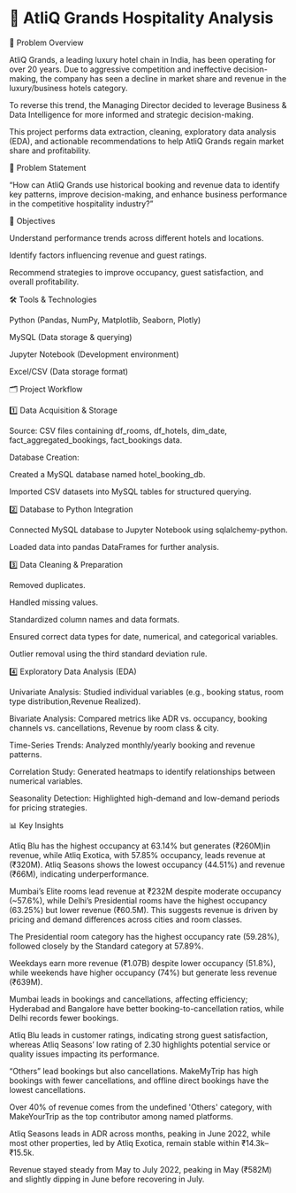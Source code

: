 # 🏨 AtliQ Grands Hospitality Analysis

📌 Problem Overview

AtliQ Grands, a leading luxury hotel chain in India, has been operating for over 20 years. Due to aggressive competition and ineffective decision-making, the company has seen a decline in market share and revenue in the luxury/business hotels category.

To reverse this trend, the Managing Director decided to leverage Business & Data Intelligence for more informed and strategic decision-making.

This project performs data extraction, cleaning, exploratory data analysis (EDA), and actionable recommendations to help AtliQ Grands regain market share and profitability.

🎯 Problem Statement

“How can AtliQ Grands use historical booking and revenue data to identify key patterns, improve decision-making, and enhance business performance in the competitive hospitality industry?”

🎯 Objectives

Understand performance trends across different hotels and locations.

Identify factors influencing revenue and guest ratings.

Recommend strategies to improve occupancy, guest satisfaction, and overall profitability.

🛠️ Tools & Technologies

Python (Pandas, NumPy, Matplotlib, Seaborn, Plotly)

MySQL (Data storage & querying)

Jupyter Notebook (Development environment)

Excel/CSV (Data storage format)

🗂 Project Workflow

1️⃣ Data Acquisition & Storage

Source: CSV files containing df_rooms, df_hotels, dim_date, fact_aggregated_bookings, fact_bookings data.

Database Creation:

Created a MySQL database named hotel_booking_db.

Imported CSV datasets into MySQL tables for structured querying.

2️⃣ Database to Python Integration

Connected MySQL database to Jupyter Notebook using sqlalchemy-python.

Loaded data into pandas DataFrames for further analysis.

3️⃣ Data Cleaning & Preparation

Removed duplicates.

Handled missing values.

Standardized column names and data formats.

Ensured correct data types for date, numerical, and categorical variables.

Outlier removal using the third standard deviation rule.

4️⃣ Exploratory Data Analysis (EDA)

Univariate Analysis: Studied individual variables (e.g., booking status, room type distribution,Revenue Realized).

Bivariate Analysis: Compared metrics like ADR vs. occupancy, booking channels vs. cancellations, Revenue by room class & city.

Time-Series Trends: Analyzed monthly/yearly booking and revenue patterns.

Correlation Study: Generated heatmaps to identify relationships between numerical variables.

Seasonality Detection: Highlighted high-demand and low-demand periods for pricing strategies.

📊 Key Insights

Atliq Blu has the highest occupancy at 63.14% but generates (₹260M)in revenue, while Atliq Exotica, with 57.85% occupancy, leads revenue at (₹320M). Atliq Seasons shows the lowest occupancy (44.51%) and revenue (₹66M), indicating underperformance.

Mumbai’s Elite rooms lead revenue at ₹232M despite moderate occupancy (~57.6%), while Delhi’s Presidential rooms have the highest occupancy (63.25%) but lower revenue (₹60.5M). This suggests revenue is driven by pricing and demand differences across cities and room classes.

The Presidential room category has the highest occupancy rate (59.28%), followed closely by the Standard category at 57.89%.

Weekdays earn more revenue (₹1.07B) despite lower occupancy (51.8%), while weekends have higher occupancy (74%) but generate less revenue (₹639M).

Mumbai leads in bookings and cancellations, affecting efficiency; Hyderabad and Bangalore have better booking-to-cancellation ratios, while Delhi records fewer bookings.

Atliq Blu leads in customer ratings, indicating strong guest satisfaction, whereas Atliq Seasons’ low rating of 2.30 highlights potential service or quality issues impacting its performance.

“Others” lead bookings but also cancellations. MakeMyTrip has high bookings with fewer cancellations, and offline direct bookings have the lowest cancellations.

Over 40% of revenue comes from the undefined 'Others' category, with MakeYourTrip as the top contributor among named platforms.

Atliq Seasons leads in ADR across months, peaking in June 2022, while most other properties, led by Atliq Exotica, remain stable within ₹14.3k–₹15.5k.

Revenue stayed steady from May to July 2022, peaking in May (₹582M) and slightly dipping in June before recovering in July.




